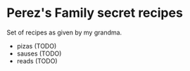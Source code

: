 # Perez's Family secret recipes

Set of recipes as given by my grandma.

- pizas (TODO)
- sauses (TODO)
- reads (TODO)
